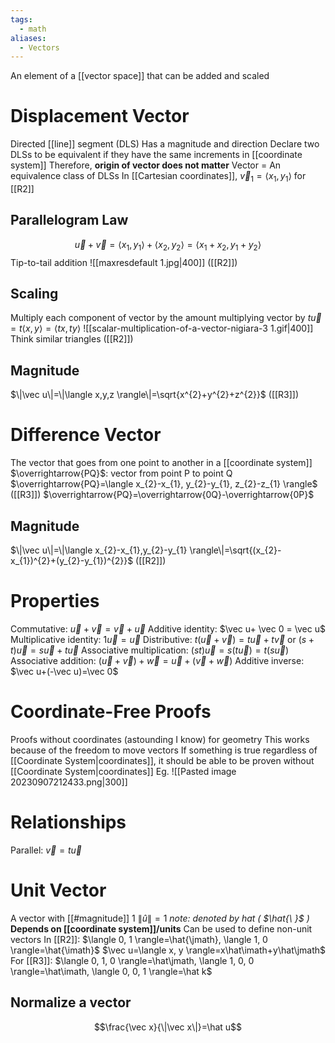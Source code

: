 ```yaml
---
tags:
  - math
aliases:
  - Vectors
---
```

An element of a [[vector space]] that can be added and scaled
# Displacement Vector
Directed [[line]] segment (DLS)
Has a magnitude and direction
Declare two DLSs to be equivalent if they have the same increments in [[coordinate system]]
Therefore, **origin of vector does not matter**
Vector = An equivalence class of DLSs
In [[Cartesian coordinates]], $\vec v_{1}=\langle x_{1},y_{1} \rangle$ for [[R2]]
## Parallelogram Law
$$
\vec u+\vec v=\langle x_{1},y_{1} \rangle+\langle x_{2},y_{2} \rangle=\langle x_{1}+x_{2}, y_{1}+y_{2} \rangle
$$
Tip-to-tail addition
![[maxresdefault 1.jpg|400]]
([[R2]])
## Scaling
Multiply each component of vector by the amount multiplying vector by
$t\vec u=t\langle x,y \rangle = \langle tx,ty \rangle$
![[scalar-multiplication-of-a-vector-nigiara-3 1.gif|400]]
Think similar triangles ([[R2]])
## Magnitude
$\|\vec u\|=\|\langle x,y,z \rangle\|=\sqrt{x^{2}+y^{2}+z^{2}}$ ([[R3]])
# Difference Vector
The vector that goes from one point to another in a [[coordinate system]]
$\overrightarrow{PQ}$: vector from point P to point Q
$\overrightarrow{PQ}=\langle x_{2}-x_{1}, y_{2}-y_{1}, z_{2}-z_{1} \rangle$ ([[R3]])
$\overrightarrow{PQ}=\overrightarrow{0Q}-\overrightarrow{0P}$
## Magnitude
$\|\vec u\|=\|\langle x_{2}-x_{1},y_{2}-y_{1} \rangle\|=\sqrt{(x_{2}-x_{1})^{2}+(y_{2}-y_{1})^{2}}$ ([[R2]])
# Properties
Commutative: $\vec u+\vec v = \vec v + \vec u$
Additive identity: $\vec u+ \vec 0 = \vec u$
Multiplicative identity: $1\vec u=\vec u$
Distributive: $t(\vec u+\vec v)=t\vec u+t\vec v$ or $(s+t)\vec u=s\vec u+t\vec u$
Associative multiplication: $(st)\vec u=s(t\vec u)=t(s\vec u)$
Associative addition: $(\vec u+\vec v)+\vec w = \vec u+(\vec v+\vec w)$
Additive inverse: $\vec u+(-\vec u)=\vec 0$
# Coordinate-Free Proofs
Proofs without coordinates (astounding I know) for geometry
This works because of the freedom to move vectors
If something is true regardless of [[Coordinate System|coordinates]], it should be able to be proven without [[Coordinate System|coordinates]]
Eg. ![[Pasted image 20230907212433.png|300]]
# Relationships
Parallel: $\vec v=t\vec u$
# Unit Vector
A vector with [[#magnitude]] 1
$\|\hat u\|=1$ *note: denoted by hat ( $\hat{\ }$ )*
**Depends on [[coordinate system]]/units**
Can be used to define non-unit vectors
In [[R2]]:
$\langle 0, 1 \rangle=\hat{\jmath}, \langle 1, 0 \rangle=\hat{\imath}$
$\vec u=\langle x, y \rangle=x\hat\imath+y\hat\jmath$
For [[R3]]: $\langle 0, 1, 0 \rangle=\hat\jmath, \langle 1, 0, 0 \rangle=\hat\imath, \langle 0, 0, 1 \rangle=\hat k$
## Normalize a vector
$$\frac{\vec x}{\|\vec x\|}=\hat u$$